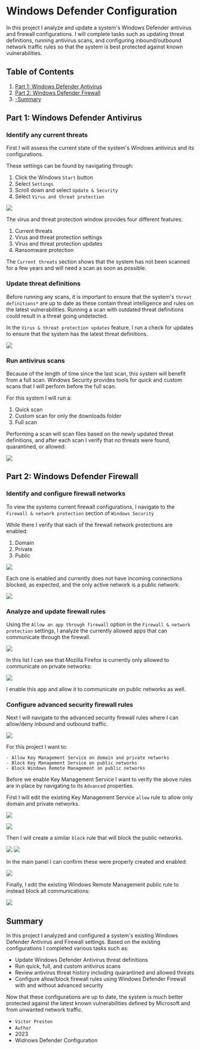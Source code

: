 # Windows Defender Configuration

In this project I analyze and update a system's Windows Defender antivirus and firewall configurations. I will complete tasks such as updating threat definitions, running antivirus scans, and configuring inbound/outbound network traffic rules so that the system is best protected against known vulnerabilities. 

## Table of Contents

1. [Part 1: Windows Defender Antivirus](#part-1-windows-defender-antivirus)
2. [Part 2: Windows Defender Firewall](#part-2-windows-defender-firewall)
3. [-Summary](#summary)

## Part 1: Windows Defender Antivirus

### Identify any current threats 

First I will assess the current state of the system's Windows antivirus and its configurations. 

These settings can be found by navigating through: 

1. Click the Windows `Start` button 
2. Select `Settings` 
3. Scroll down and select `Update & Security`
4. Select `Virus and threat protection`

![](Images/Pasted%20image%2020230722130926.png)

The virus and threat protection window provides four different features: 

1. Current threats 
2. Virus and threat protection settings
3. Virus and threat protection updates
4. Ransomware protection

The `Current threats` section shows that the system has not been scanned for a few years and will need a scan as soon as possible. 

### Update threat definitions

Before running any scans, it is important to ensure that the system's `threat definitions*` are up to date as these contain threat intelligence and rules on the latest vulnerabilities. Running a scan with outdated threat definitions could result in a threat going undetected. 

In the `Virus & threat protection updates` feature, I run a check for updates to ensure that the system has the latest threat definitions. 

![](Images/Pasted%20image%2020230722132703.png)

### Run antivirus scans

Because of the length of time since the last scan, this system will benefit from a full scan. Windows Security provides tools for quick and custom scans that I will perform before the full scan. 

For this system I will run a: 

1. Quick scan 
2. Custom scan for only the downloads folder 
3. Full scan

Performing a scan will scan files based on the newly updated threat definitions, and after each scan I verify that no threats were found, quarantined, or allowed: 

![](Images/Pasted%20image%2020230722132949.png)

## Part 2: Windows Defender Firewall

### Identify and configure firewall networks 

To view the systems current firewall configurations, I navigate to the `Firewall & network protection` section of `Windows Security`

While there I verify that each of the firewall network protections are enabled: 

1. Domain
2. Private
3. Public

![](Images/Pasted%20image%2020230722150418.png)

Each one is enabled and currently does not have incoming connections blocked, as expected, and the only active network is a public network: 

![](Images/Pasted%20image%2020230722150526.png)

### Analyze and update firewall rules

Using the `Allow an app through firewall` option in the `Firewall & network protection` settings, I analyze the currently allowed apps that can communicate through the firewall. 

![](Images/Pasted%20image%2020230722150832.png)

In this list I can see that Mozilla Firefox is currently only allowed to communicate on private networks: 

![](Images/Pasted%20image%2020230722150943.png)

I enable this app and allow it to communicate on public networks as well. 

### Configure advanced security firewall rules

Next I will navigate to the advanced security firewall rules where I can allow/deny inbound and outbound traffic. 

![](Images/Pasted%20image%2020230722151808.png)

For this project I want to: 
```
- Allow Key Management Service on domain and private networks 
- Block Key Management Service on public networks
- Block Windows Remote Management on public networks
```
Before we enable Key Management Service I want to verify the above rules are in place by navigating to its `Advanced` properties. 

First I will edit the existing Key Management Service `allow` rule to allow only domain and private networks.

![](Images/Pasted%20image%2020230722153113.png)

![](Images/Pasted%20image%2020230722152423.png)

Then I will create a similar `block` rule that will block the public networks. 

![](Images/Pasted%20image%2020230722152856.png)
![](Images/Pasted%20image%2020230722153018.png)

In the main panel I can confirm these were properly created and enabled: 

![](Images/Pasted%20image%2020230722153507.png)

Finally, I edit the existing Windows Remote Management public rule to instead block all communications: 

![](Images/Pasted%20image%2020230722153812.png)

## Summary

In this project I analyzed and configured a system's existing Windows Defender Antivirus and Firewall settings. Based on the existing configurations I completed various tasks such as: 

* Update Windows Defender Antivirus threat definitions
* Run quick, full, and custom antivirus scans
* Review antivirus threat history including quarantined and allowed threats
* Configure allow/block firewall rules using Windows Defender Firewall with and without advanced security

Now that these configurations are up to date, the system is much better protected against the latest known vulnerabilities defined by Microsoft and from unwanted network traffic. 


-    `Victor Preston`
-    `Author`
-    2023
-    Widnows Defender Configuration
